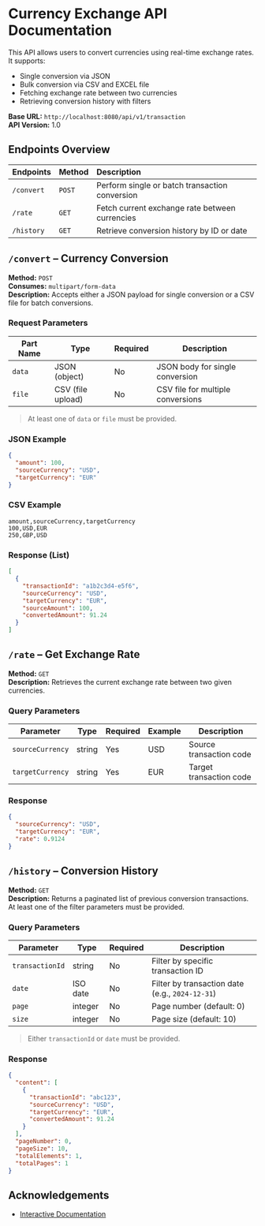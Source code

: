 
# Currency Exchange API Documentation

This API allows users to convert currencies using real-time exchange rates. It supports:
- Single conversion via JSON
- Bulk conversion via CSV and EXCEL file
- Fetching exchange rate between two currencies
- Retrieving conversion history with filters

**Base URL:** `http://localhost:8080/api/v1/transaction`  
**API Version:** 1.0


## Endpoints Overview

| Endpoints | Method     | Description                |
| :-------- | :------- | :------------------------- |
| `/convert` | `POST` | Perform single or batch transaction conversion |
| `/rate` | `GET` | Fetch current exchange rate between currencies |
| `/history` | `GET` | Retrieve conversion history by ID or date |


## `/convert` – Currency Conversion

**Method:** `POST`  
**Consumes:** `multipart/form-data`  
**Description:** Accepts either a JSON payload for single conversion or a CSV file for batch conversions.

### Request Parameters

| Part Name | Type              | Required | Description                              |
|-----------|-------------------|----------|------------------------------------------|
| `data`    | JSON (object)     | No       | JSON body for single conversion          |
| `file`    | CSV (file upload) | No       | CSV file for multiple conversions        |

> At least one of `data` or `file` must be provided.

### JSON Example

```json
{
  "amount": 100,
  "sourceCurrency": "USD",
  "targetCurrency": "EUR"
}
```

### CSV Example

```
amount,sourceCurrency,targetCurrency
100,USD,EUR
250,GBP,USD
```

### Response (List)

```json
[
  {
    "transactionId": "a1b2c3d4-e5f6",
    "sourceCurrency": "USD",
    "targetCurrency": "EUR",
    "sourceAmount": 100,
    "convertedAmount": 91.24
  }
]
```

## `/rate` – Get Exchange Rate

**Method:** `GET`  
**Description:** Retrieves the current exchange rate between two given currencies.

### Query Parameters

| Parameter         | Type   | Required | Example | Description                  |
|-------------------|--------|----------|---------|------------------------------|
| `sourceCurrency`  | string | Yes      | USD     | Source transaction code         |
| `targetCurrency`  | string | Yes      | EUR     | Target transaction code         |

### Response

```json
{
  "sourceCurrency": "USD",
  "targetCurrency": "EUR",
  "rate": 0.9124
}
```

## `/history` – Conversion History

**Method:** `GET`  
**Description:** Returns a paginated list of previous conversion transactions. At least one of the filter parameters must be provided.

### Query Parameters

| Parameter         | Type        | Required | Description                                      |
|-------------------|-------------|----------|--------------------------------------------------|
| `transactionId`   | string      | No       | Filter by specific transaction ID                |
| `date`            | ISO date    | No       | Filter by transaction date (e.g., `2024-12-31`)  |
| `page`            | integer     | No       | Page number (default: 0)                         |
| `size`            | integer     | No       | Page size (default: 10)                          |

> Either `transactionId` or `date` must be provided.

### Response

```json
{
  "content": [
    {
      "transactionId": "abc123",
      "sourceCurrency": "USD",
      "targetCurrency": "EUR",
      "convertedAmount": 91.24
    }
  ],
  "pageNumber": 0,
  "pageSize": 10,
  "totalElements": 1,
  "totalPages": 1
}
```

## Acknowledgements

- [Interactive Documentation](http://localhost:8080/webjars/swagger-ui/5.21.0/index.html?url=/v3/api-docs)
